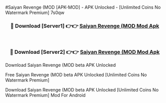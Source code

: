 #Saiyan Revenge (MOD [APK-MOD] - APK Unlocked - [Unlimited Coins No Watermark Premium] 7s0qw



<div align="center">

<h3>🔴 Download [Server1] 👉👉 <a href="https://momento.my/?title=Saiyan_Revenge_(MOD">Saiyan Revenge (MOD Mod Apk</a></h3><br>

<h3>🔴 Download [Server2] 👉👉 <a href="https://momento.my/?title=Saiyan_Revenge_(MOD">Saiyan Revenge (MOD Mod Apk</a></h3>
</div>



Download Saiyan Revenge (MOD beta APK Unlocked

Free Saiyan Revenge (MOD beta APK Unlocked [Unlimited Coins No Watermark Premium]

Download Saiyan Revenge (MOD beta APK Unlocked [Unlimited Coins No Watermark Premium] Mod For Android
